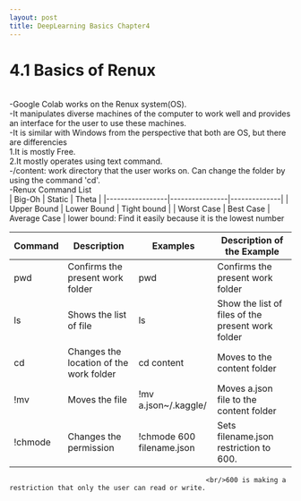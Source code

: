 ```yaml
---
layout: post
title: DeepLearning Basics Chapter4
---
```


# 4.1 Basics of Renux 
<br/>
-Google Colab works on the Renux system(OS).<br/>
-It manipulates diverse machines of the computer to work well and provides an interface for the user to use these machines.<br/>
-It is similar with Windows from the perspective that both are OS, but there are differencies<br/>
1.It is mostly Free.<br/>
2.It mostly operates using text command.<br/>
-/content: work directory that the user works on. Can change the folder by using the command 'cd'.<br/>
-Renux Command List<br/>
|    Big-Oh       |   Static       |   Theta      |
|-----------------|----------------|--------------|
|  Upper Bound    |  Lower Bound   | Tight bound  |  
|  Worst Case     |  Best Case     | Average Case |
lower bound: Find it easily because it is the lowest number


  Command  | Description   | Examples  | Description of the Example 
 ----------|---------------|-----------|------------------------------------
 pwd       | Confirms the present work folder |   pwd  | Confirms the present work folder             
 ls       |    Shows the list of file|   ls    | Show the list of files of the present work folder 
 cd       | Changes the location of the work folder  | cd content   | Moves to the content folder                       
!mv      | Moves the file  | !mv a.json~/.kaggle/  | Moves a.json file to the content folder           
!chmode  | Changes the permission  | !chmode 600<br/>filename.json | Sets filename.json restriction to 600.            
                                                     
                                                     
                                                     <br/>600 is making a restriction that only the user can read or write.
                                                     
